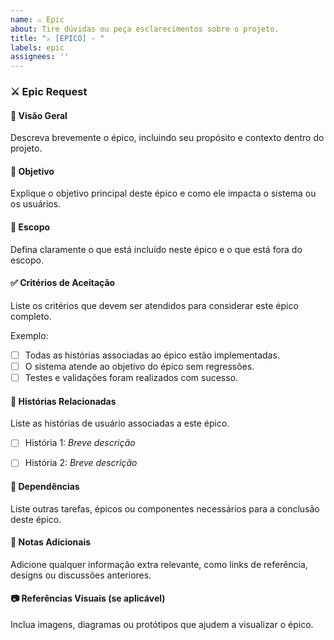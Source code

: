 ```yaml
---
name: ⚔️ Epic
about: Tire dúvidas ou peça esclarecimentos sobre o projeto.
title: "⚔️ [EPICO] - "
labels: epic
assignees: ''
---
```


### ⚔️ Epic Request

#### 📌 Visão Geral
Descreva brevemente o épico, incluindo seu propósito e contexto dentro do projeto.

#### 🎯 Objetivo
Explique o objetivo principal deste épico e como ele impacta o sistema ou os usuários.

#### 📌 Escopo
Defina claramente o que está incluído neste épico e o que está fora do escopo.

#### ✅ Critérios de Aceitação
Liste os critérios que devem ser atendidos para considerar este épico completo.

Exemplo:
- [ ] Todas as histórias associadas ao épico estão implementadas.
- [ ] O sistema atende ao objetivo do épico sem regressões.
- [ ] Testes e validações foram realizados com sucesso.

#### 📂 Histórias Relacionadas
Liste as histórias de usuário associadas a este épico.

- [ ] História 1: _Breve descrição_
- [ ] História 2: _Breve descrição_


#### 🔄 Dependências
Liste outras tarefas, épicos ou componentes necessários para a conclusão deste épico.

#### 📝 Notas Adicionais
Adicione qualquer informação extra relevante, como links de referência, designs ou discussões anteriores.

#### 📷 Referências Visuais (se aplicável)
Inclua imagens, diagramas ou protótipos que ajudem a visualizar o épico.

